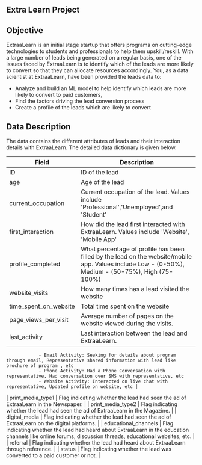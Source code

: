 ## Extra Learn Project

## Objective 
ExtraaLearn is an initial stage startup that offers programs on cutting-edge technologies to students and professionals to help them upskill/reskill. With a large number of leads being generated on a regular basis, one of the issues faced by ExtraaLearn is to identify which of the leads are more likely to convert so that they can allocate resources accordingly. You, as a data scientist at ExtraaLearn, have been provided the leads data to:

- Analyze and build an ML model to help identify which leads are more likely to convert to paid customers,
- Find the factors driving the lead conversion process
- Create a profile of the leads which are likely to convert

## Data Description
The data contains the different attributes of leads and their interaction details with ExtraaLearn. The detailed data dictionary is given below.

| Field | Description |
| --- | --- |
| ID | ID of the lead |
| age | Age of the lead |
| current_occupation | Current occupation of the lead. Values include 'Professional','Unemployed',and 'Student' |
| first_interaction | How did the lead first interacted with ExtraaLearn. Values include 'Website', 'Mobile App' |
| profile_completed | What percentage of profile has been filled by the lead on the website/mobile app. Values include Low - (0-50%), Medium - (50-75%), High (75-100%) |
| website_visits | How many times has a lead visited the website |
| time_spent_on_website | Total time spent on the website |
| page_views_per_visit | Average number of pages on the website viewed during the visits. |
| last_activity | Last interaction between the lead and ExtraaLearn. 
                - Email Activity: Seeking for details about program through email, Representative shared information with lead like brochure of program , etc 
                - Phone Activity: Had a Phone Conversation with representative, Had conversation over SMS with representative, etc 
                - Website Activity: Interacted on live chat with representative, Updated profile on website, etc |
| print_media_type1 | Flag indicating whether the lead had seen the ad of ExtraaLearn in the Newspaper. |
| print_media_type2 | Flag indicating whether the lead had seen the ad of ExtraaLearn in the Magazine. |
| digital_media | Flag indicating whether the lead had seen the ad of ExtraaLearn on the digital platforms. |
| educational_channels | Flag indicating whether the lead had heard about ExtraaLearn in the education channels like online forums, discussion threads, educational websites, etc. |
| referral | Flag indicating whether the lead had heard about ExtraaLearn through reference. |
| status | Flag indicating whether the lead was converted to a paid customer or not. |
